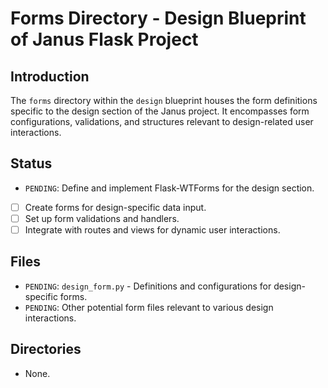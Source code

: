 # Forms Directory - Design Blueprint of Janus Flask Project

## Introduction
The `forms` directory within the `design` blueprint houses the form definitions specific to the design section of the Janus project. It encompasses form configurations, validations, and structures relevant to design-related user interactions.

## Status
- `PENDING`: Define and implement Flask-WTForms for the design section.
- [ ] Create forms for design-specific data input.
- [ ] Set up form validations and handlers.
- [ ] Integrate with routes and views for dynamic user interactions.

## Files
- `PENDING`: `design_form.py` - Definitions and configurations for design-specific forms.
- `PENDING`: Other potential form files relevant to various design interactions.

## Directories
- None.
